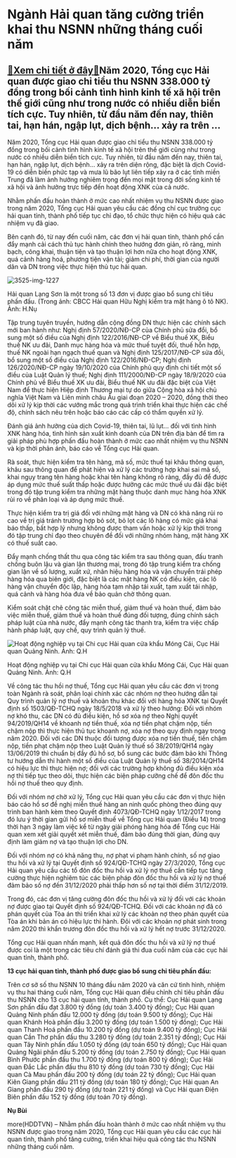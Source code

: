 Ngành Hải quan tăng cường triển khai thu NSNN những tháng cuối năm
==================================================================

[:gift:Xem chi tiết ở đây:gift:](https://hddtvn.com/nganh-hai-quan-tang-cuong-trien-khai-thu-nsnn-nhung-thang-cuoi-nam-2/)Năm 2020, Tổng cục Hải quan được giao chỉ tiểu thu NSNN 338.000 tỷ đồng trong bối cảnh tình hình kinh tế xã hội trên thế giới cũng như trong nước có nhiều diễn biển tích cực. Tuy nhiên, từ đầu năm đến nay, thiên tai, hạn hán, ngập lụt, dịch bệnh… xảy ra trên …
--------------------------------------------------------------------------------------------------------------------------------------------------------------------------------------------------------------------------------------------------------------------


Năm 2020, Tổng cục Hải quan được giao chỉ tiểu thu NSNN 338.000 tỷ đồng trong bối cảnh tình hình kinh tế xã hội trên thế giới cũng như trong nước có nhiều diễn biển tích cực. Tuy nhiên, từ đầu năm đến nay, thiên tai, hạn hán, ngập lụt, dịch bệnh… xảy ra trên diện rộng, đặc biệt là dịch Covid-19 có diễn biến phức tạp và mưa lũ bão lụt liên tiếp xảy ra ở các tỉnh miền Trung đã làm ảnh hưởng nghiêm trọng đến mọi mặt trong đời sống kinh tế xã hội và ảnh hưởng trực tiếp đến hoạt động XNK của cả nước.


Nhằm phấn đấu hoàn thành ở mức cao nhất nhiệm vụ thu NSNN được giao trong năm 2020, Tổng cục Hải quan yêu cầu các đồng chí cục trưởng cục hải quan tỉnh, thành phố tiếp tục chỉ đạo, tổ chức thực hiện có hiệu quả các nhiệm vụ đã giao.


Bên cạnh đó, từ nay đến cuối năm, các đơn vị hải quan tỉnh, thành phố cần đẩy mạnh cải cách thủ tục hành chính theo hướng đơn giản, rõ ràng, minh bạch, công khai, thuận tiện và tạo thuận lợi hơn nữa cho hoạt động XNK, quá cảnh hàng hoá, phương tiện vận tải; giảm chi phí, thời gian của người dân và DN trong việc thực hiện thủ tục hải quan.





![3525-img-1227](https://hddtvn.com/wp-content/uploads/2021/01/3525_IMG_1227.jpg "CBCC Hải quan Hữu Nghị kiểm tra mặt hàng ô tô NK. Ảnh: H.Nụ")


Hải quan Lạng Sơn là một trong số 13 đơn vị được giao bổ sung chỉ tiêu phấn đấu. (Trong ảnh: CBCC Hải quan Hữu Nghị kiểm tra mặt hàng ô tô NK). Ảnh: H.Nụ



Tập trung tuyên truyền, hướng dẫn cộng đồng DN thực hiện các chính sách mới ban hành như: Nghị định 57/2020/NĐ-CP của Chính phủ sửa đổi, bổ sung một số điều của Nghị định 122/2016/NĐ-CP về Biểu thuế XK, Biểu thuế NK ưu đãi, Danh mục hàng hóa và mức thuế tuyệt đối, thuế hỗn hợp, thuế NK ngoài hạn ngạch thuế quan và Nghị định 125/2017/NĐ-CP sửa đổi, bổ sung một số điều của Nghị định 122/2016/NĐ-CP; Nghị định 126/2020/NĐ-CP ngày 19/10/2020 của Chính phủ quy định chi tiết một số điều của Luật Quản lý thuế; Nghị định 111/2000/NĐ-CP ngày 18/9/2020 của Chính phủ về Biểu thuế XK ưu đãi, Biểu thuế NK ưu đãi đặc biệt của Việt Nam để thực hiện Hiệp định Thương mại tự do giữa Cộng hòa xã hội chủ nghĩa Việt Nam và Liên minh châu Âu giai đoạn 2020 – 2020, đồng thời theo dõi xử lý kịp thời các vướng mắc trong quá trình triển khai thực hiện các chế độ, chính sách nêu trên hoặc báo cáo các cấp có thẩm quyền xử lý.


Đánh giá ảnh hưởng của dịch Covid-19, thiên tai, lũ lụt… đối với tình hình XNK hàng hóa, tình hình sản xuất kinh doanh của DN trên địa bàn để tìm ra giải pháp phù hợp phấn đấu hoàn thành ở mức cao nhất nhiệm vụ thu NSNN và kịp thời phản ánh, báo cáo về Tổng cục Hải quan.


Rà soát, thực hiện kiểm tra tên hàng, mã số, mức thuế tại khâu thông quan, khâu sau thông quan để phát hiện và xử lý các trường hợp khai sai mã số, khai ngụy trang tên hàng hoặc khai tên hàng không rõ ràng, đầy đủ để được áp dụng mức thuế suất thấp hoặc được hưởng các mức thuế ưu đãi đặc biệt trong đó tập trung kiểm tra những mặt hàng thuộc danh mục hàng hóa XNK rủi ro về phân loại và áp dụng mức thuế.


Thực hiện kiểm tra trị giá đối với những mặt hàng và DN có khả năng rủi ro cao về trị giá tránh trường hợp bỏ sót, bỏ lọt các lô hàng có mức giá khai báo thấp, bất hợp lý nhưng không được tham vấn hoặc xử lý kịp thời trong đó tập trung chỉ đạo theo chuyên đề đối với những nhóm hàng, mặt hàng XK có thuế suất cao.


Đẩy mạnh chống thất thu qua công tác kiểm tra sau thông quan, đấu tranh chống buôn lậu và gian lận thương mại, trong đó tập trung kiểm tra chống gian lận về số lượng, xuất xứ, nhãn hiệu hàng hóa và vận chuyển trái phép hàng hóa qua biên giới, đặc biệt là các mặt hàng NK có điều kiện, các lô hàng vận chuyển độc lập, hàng hóa tạm nhập tái xuất, tạm xuất tái nhập, quá cảnh và hàng hóa đưa về bảo quản chờ thông quan.


Kiểm soát chặt chẽ công tác miễn thuế, giảm thuế và hoàn thuế, đảm bảo việc miễn thuế, giảm thuế và hoàn thuế đúng đối tượng, đúng chính sách pháp luật của nhà nước, đẩy mạnh công tác thanh tra, kiểm tra việc chấp hành pháp luật, quy chế, quy trình quản lý thuế.





![Hoạt động nghiệp vụ tại Chi cục Hải quan cửa khẩu Móng Cái, Cục Hải quan Quảng Ninh. Ảnh: Q.H](https://hddtvn.com/wp-content/uploads/2021/01/2053_IMG_5344.jpg "Hoạt động nghiệp vụ tại Chi cục Hải quan cửa khẩu Móng Cái, Cục Hải quan Quảng Ninh. Ảnh: Q.H")


Hoạt động nghiệp vụ tại Chi cục Hải quan cửa khẩu Móng Cái, Cục Hải quan Quảng Ninh. Ảnh: Q.H



Về công tác thu hồi nợ thuế, Tổng cục Hải quan yêu cầu các đơn vị trong toàn Ngành rà soát, phân loại chính xác các nhóm nợ theo hướng dẫn tại Quy trình quản lý nợ thuế và khoản thu khác đối với hàng hóa XNK tại Quyết định số 1503/QĐ-TCHQ ngày 18/5/2018 và xử lý theo hướng: Đối với nhóm nợ khó thu, các DN có đủ điều kiện, hồ sơ xóa nợ theo Nghị quyết 94/2019/QH14 về khoanh nợ tiền thuế, xóa nợ tiền phạt chậm nộp, tiền chậm nộp thì thực hiện thủ tục khoanh nợ, xóa nợ theo quy định ngay trong năm 2020. Đối với các DN thuộc đối tượng được xóa nợ tiền thuế, tiền chậm nộp, tiền phạt chậm nộp theo Luật Quản lý thuế số 38/2019/QH14 ngày 13/06/2019 thì chuẩn bị đầy đủ hồ sơ, bổ sung các bước đảm bảo khi Thông tư hướng dẫn thi hành một số điều của Luật Quản lý thuế số 38/2014/QH14 có hiệu lực thì thực hiện nợ; đối với các trường hợp không đủ điều kiện xóa nợ thì tiếp tục theo dõi, thực hiện các biện pháp cưỡng chế để đôn đốc thu hồi nợ thuế theo quy định.


Đối với nhóm nợ chờ xử lý, Tổng cục Hải quan yêu cầu các đơn vị thực hiện báo cáo hồ sơ đề nghị miễn thuế hàng an ninh quốc phòng theo đúng quy trình ban hành kèm theo Quyết định 4073/QĐ-TCHQ ngày 1/12/2017 trong đó lưu ý thời gian gửi hồ sơ miễn thuế về Tổng cục Hải quan (Điều 14) trong thời hạn 3 ngày làm việc kể từ ngày giải phóng hàng hóa để Tổng cục Hải quan xem xét giải quyết xét miễn thuế, đảm bảo đúng thời gian, đúng quy định làm giảm nợ và tạo thuận lợi cho DN.


Đối với nhóm nợ có khả năng thu, nợ phạt vi phạm hành chính, số nợ giao thu hồi và xử lý tại Quyết định số 924/QĐ-TCHQ ngày 27/3/2020, Tổng cục Hải quan yêu cầu các tổ đôn đốc thu hồi và xử lý nợ thuế cần tiếp tục tăng cường thực hiện nghiêm túc các biện pháp đôn đốc thu hồi và xử lý nợ thuế đảm bảo số nợ đến 31/12/2020 phải thấp hơn số nợ tại thời điểm 31/12/2019.


Trong đó, các đơn vị tăng cường đôn đốc thu hồi và xử lý đối với các khoản nợ được giao tại Quyết định số 924/QĐ-TCHQ. Đối với các khoản nợ đã có phán quyết của Tòa án thì triển khai xử lý các khoản nợ theo phán quyết của Tòa án khi bản án có hiệu lực thi hành. Đôi với các khoản nợ phát sinh trong năm 2020 thì khẩn trương đôn đốc thu hồi và xử lý hết nợ trước 31/12/2020.


Tổng cục Hải quan nhấn mạnh, kết quả đôn đốc thu hồi và xử lý nợ thuế được coi là một trong các tiêu chí đánh giá thi đua cuối năm của các cục hải quan tỉnh, thành phố.






**13 cục hải quan tỉnh, thành phố được giao bổ sung chỉ tiêu phấn đấu:**


Trên cơ sở số thu NSNN 10 tháng đầu năm 2020 và căn cứ tình hình, nhiệm vụ thu hai tháng cuối năm, Tổng cục Hải quan điều chỉnh chỉ tiêu phấn đấu thu NSNN cho 13 cục hải quan tỉnh, thành phố. Cụ thể: Cục Hải quan Lạng Sơn phấn đấu đạt 3.800 tỷ đồng (dự toán 3.400 tỷ đồng); Cục Hải quan Quảng Ninh phấn đấu 12.000 tỷ đồng (dự toán 9.500 tỷ đồng); Cục Hải quan Khánh Hoà phấn đấu 3.200 tỷ đồng (dự toán 1.500 tỷ đồng); Cục Hải quan Thanh Hoá phấn đấu 10.200 tỷ đồng (dự toán 9.400 tỷ đồng); Cục Hải quan Cần Thơ phấn đấu thu 3.280 tỷ đồng (dự toán 2.351 tỷ đồng); Cục Hải quan Tây Ninh phấn đấu 1.050 tỷ đồng (dự toán 650 tỷ đồng); Cục Hải quan Quảng Ngãi phấn đấu 5.200 tỷ đồng (dự toán 2.750 tỷ đồng); Cục Hải quan Bình Phước phấn đấu thu 1.700 tỷ đồng (dự toán 800 tỷ đồng); Cục Hải quan Đắc Lắc phấn đấu thu 810 tỷ đồng (dự toán 730 tỷ đồng); Cục Hải quan Cà Mau phấn đấu 200 tỷ đồng (dự toán 22 tỷ đồng); Cục Hải quan Kiên Giang phấn đấu 211 tỷ đồng (dự toán 180 tỷ đồng); Cục Hải quan An Giang phấn đấu 290 tỷ đồng (dự toán 221 tỷ đồng) và Cục Hải quan Điện Biên phấn đấu 152 tỷ đồng (dự toán 70 tỷ đồng).







**Nụ Bùi**



more(HDDTVN) – Nhằm phấn đấu hoàn thành ở mức cao nhất nhiệm vụ thu NSNN được giao trong năm 2020, Tổng cục Hải quan yêu cầu các cục hải quan tỉnh, thành phố tăng cường, triển khai hiệu quả công tác thu NSNN những tháng cuối năm.

